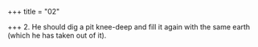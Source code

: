 +++
title = "02"

+++
2. He should dig a pit knee-deep and fill it again with the same earth (which he has taken out of it).
